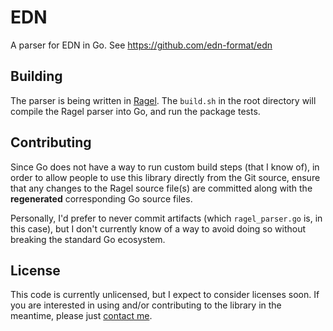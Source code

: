 # EDN

A parser for EDN in Go. See https://github.com/edn-format/edn

## Building

The parser is being written in [Ragel](http://www.complang.org/ragel/‎). The
`build.sh` in the root directory will compile the Ragel parser into Go, and
run the package tests.

## Contributing

Since Go does not have a way to run custom build steps (that I know of), in 
order to allow people to use this library directly from the Git source, ensure
that any changes to the Ragel source file(s) are committed along with the 
**regenerated** corresponding Go source files.

Personally, I'd prefer to never commit artifacts (which `ragel_parser.go` is,
in this case), but I don't currently know of a way to avoid doing so without
breaking the standard Go ecosystem.

## License

This code is currently unlicensed, but I expect to consider licenses soon. If
you are interested in using and/or contributing to the library in the 
meantime, please just [contact me](me@bjeanes.com).